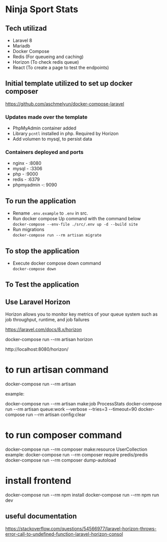 # Ninja Sport Stats

## Tech utilizad
- Laravel 8
- Mariadb
- Docker Compose 
- Redis (For queueing and caching)
- Horizon (To check redis queue)
- React (To create a page to test the endpoints)

## Initial template utilized to set up docker composer

 <https://github.com/aschmelyun/docker-compose-laravel>

### Updates made over the template
- PhpMyAdmin container added
- Library ```pcntl``` installed in php. Required by Horizon
- Add volumen to mysql, to persist data

### Containers deployed and ports
- nginx - :8080
- mysql - :3306
- php - :9000
- redis - :6379
- phpmyadmin -: 9090

## To run the application
- Rename ```.env.example``` to ```.env``` in src.
- Run docker compose Up command with the command below  
    ```docker-compose --env-file ./src/.env up -d --build site```
- Run migrations  
    ```docker-compose run --rm artisan migrate```


## To stop the application
- Execute docker compose down command  
    ```docker-compose down```

## To Test the application

## Use Laravel Horizon 

 Horizon allows you to monitor key metrics of your queue system such as job throughput, runtime, and job failures

https://laravel.com/docs/8.x/horizon

docker-compose run --rm artisan horizon 

http://localhost:8080/horizon/


# to run artisan command

docker-compose run --rm artisan <command>

example:

docker-compose run --rm artisan make:job ProcessStats
docker-compose run --rm artisan queue:work --verbose --tries=3 --timeout=90
docker-compose run --rm artisan config:clear

# to run composer command
docker-compose run --rm composer make:resource UserCollection
example:
docker-compose run --rm composer require predis/predis
docker-compose run --rm composer dump-autoload


# install frontend

docker-compose run --rm npm install
docker-compose run --rm npm run dev

## useful documentation
https://stackoverflow.com/questions/54566977/laravel-horizon-throws-error-call-to-undefined-function-laravel-horizon-consol